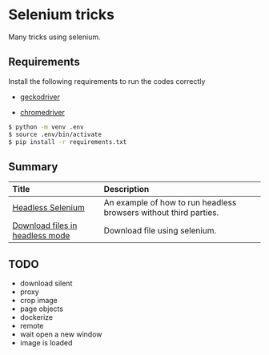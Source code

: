 # Selenium tricks

Many tricks using selenium.

## Requirements

Install the following requirements to run the codes correctly

* [geckodriver](https://github.com/mozilla/geckodriver/releases)

* [chromedriver](https://sites.google.com/a/chromium.org/chromedriver/downloads)

```bash
$ python -m venv .env
$ source .env/bin/activate
$ pip install -r requirements.txt
```


## Summary

|Title|Description|
|:----|:----------|
|[Headless Selenium](headless/)| An example of how to run headless browsers without third parties. |
|[Download files in headless mode](download_files_headless/)| Download file using selenium. |


## TODO

- download silent
- proxy
- crop image
- page objects
- dockerize
- remote
- wait open a new window
- image is loaded
